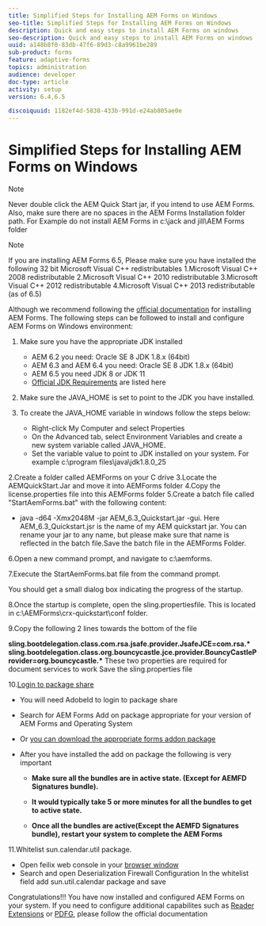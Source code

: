 ```yaml
---
title: Simplified Steps for Installing AEM Forms on Windows
seo-title: Simplified Steps for Installing AEM Forms on Windows
description: Quick and easy steps to install AEM Forms on windows
seo-description: Quick and easy steps to install AEM Forms on windows
uuid: a148b8f0-83db-47f6-89d3-c8a9961be289
sub-product: forms
feature: adaptive-forms
topics: administration
audience: developer
doc-type: article
activity: setup
version: 6.4,6.5

discoiquuid: 1182ef4d-5838-433b-991d-e24ab805ae0e
---
```

# Simplified Steps for Installing AEM Forms on Windows

>[!NOTE]
>Never double click the AEM Quick Start jar, if you intend to use AEM Forms.
>Also, make sure there are no spaces in the AEM Forms Installation folder path.
>For Example do not install AEM Forms in c:\jack and jill\AEM Forms folder

>[!NOTE]
If you are installing AEM Forms 6.5, Please make sure you have installed the following 32 bit Microsoft Visual C++ redistributables
1.Microsoft Visual C++ 2008 redistributable
2.Microsoft Visual C++ 2010 redistributable
3.Microsoft Visual C++ 2012 redistributable
4.Microsoft Visual C++ 2013 redistributable (as of 6.5)

Although we recommend following the [official documentation](https://helpx.adobe.com/experience-manager/6-3/forms/using/installing-configuring-aem-forms-osgi.html) for installing AEM Forms. The following steps can be followed to install and configure AEM Forms on Windows environment:

1. Make sure you have the appropriate JDK installed
   * AEM 6.2 you need: Oracle SE 8 JDK 1.8.x (64bit)
   * AEM 6.3 and AEM 6.4 you need: Oracle SE 8 JDK 1.8.x (64bit)
   * AEM 6.5 you need JDK 8 or JDK 11
   * [Official JDK Requirements](https://helpx.adobe.com/experience-manager/6-3/sites/deploying/using/technical-requirements.html) are listed here
1. Make sure the JAVA_HOME is set to point to the JDK you have installed.
1. To create the JAVA_HOME variable in windows follow the steps below:

   * Right-click My Computer and select Properties
   * On the Advanced tab, select Environment Variables and create a new system variable called JAVA_HOME.
   * Set the variable value to point to JDK installed on your system. For example c:\program files\java\jdk1.8.0_25

2.Create a folder called AEMForms on your C drive
3.Locate the AEMQuickStart.Jar and move it into AEMForms folder
4.Copy the license.properties file into this AEMForms folder
5.Create a batch file called "StartAemForms.bat" with the following content:

* java -d64 -Xmx2048M -jar AEM_6.3_Quickstart.jar -gui.
Here AEM_6.3_Quickstart.jsr is the name of my AEM quickstart jar.
You can rename your jar to any name, but please make sure that name is reflected in the batch file.Save the batch file in the AEMForms Folder.

6.Open a new command prompt, and navigate to c:\aemforms.

7.Execute the StartAemForms.bat file from the command prompt.

You should get a small dialog box indicating the progress of the startup.

8.Once the startup is complete, open the sling.propertiesfile. This is located in c:\AEMForms\crx-quickstart\conf folder.

9.Copy the following 2 lines towards the bottom of the file

**sling.bootdelegation.class.com.rsa.jsafe.provider.JsafeJCE=com.rsa.&#42;** **sling.bootdelegation.class.org.bouncycastle.jce.provider.BouncyCastleProvider=org.bouncycastle.&#42;**
These two properties are required for document services to work
Save the sling.properties file

10.[Login to package share](http://localhost:4502/crx/packageshare/login.html)

* You will need AdobeId to login to package share
* Search for AEM Forms Add on package appropriate for your version of AEM Forms and Operating System
* Or [you can download the appropriate forms addon package](https://helpx.adobe.com/aem-forms/kb/aem-forms-releases.html)
* After you have installed the add on package the following is very important

  * **Make sure all the bundles are in active state. (Except for AEMFD Signatures bundle).**
  * **It would typically take 5 or more minutes for all the bundles to get to active state.**

  * **Once all the bundles are active(Except the AEMFD Signatures bundle), restart your system to complete the AEM Forms**

11.Whitelist sun.calendar.util package.

* Open feilix web console in your [browser window](http://localhost:4502/system/console/configMgr)
* Search and open Deserialization Firewall Configuration
In the whitelist field add sun.util.calendar package and save

Congratulations!!! You have now installed and configured AEM Forms on your system.
If you need to configure additional capabilites such as [Reader Extensions](https://helpx.adobe.com/experience-manager/6-3/forms/using/configuring-document-services.html) or [PDFG](https://helpx.adobe.com/experience-manager/6-3/forms/using/install-configure-pdf-generator.html), please follow the official documentation